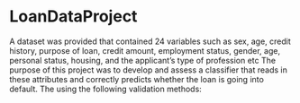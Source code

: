 # LoanDataProject
A dataset was provided that contained 24 variables such as sex, age, credit history, purpose of loan, credit amount, employment status, gender, age, personal status, housing, and the applicant’s type of profession etc 
The purpose of this project was to develop and assess a classifier that reads in these attributes and correctly predicts whether the loan is going into default.
The using the following validation methods:
